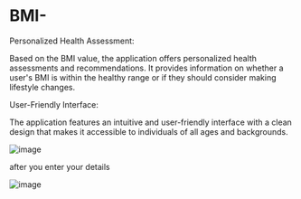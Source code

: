 # BMI-

Personalized Health Assessment: 

Based on the BMI value, the application offers personalized health assessments and recommendations. It provides information on whether a user's BMI is within the healthy range or if they should consider making lifestyle changes.

User-Friendly Interface: 

The application features an intuitive and user-friendly interface with a clean design that makes it accessible to individuals of all ages and backgrounds.

![image](https://github.com/YogitaSingh9/BMI-/assets/115174566/88699081-ec88-4c8a-af45-6ccdc777f1be)

after you enter your details

![image](https://github.com/YogitaSingh9/BMI-/assets/115174566/51af0a69-1e5d-40c3-9262-81359b18e3d8)

